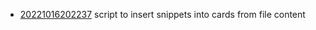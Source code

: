 - [20221016202237](/zet/20221016202237/README.md) script to insert snippets into cards from file content

